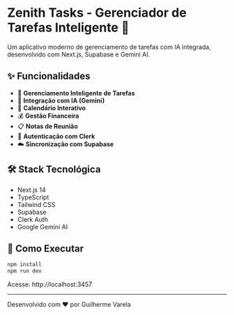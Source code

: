 # Zenith Tasks - Gerenciador de Tarefas Inteligente 🚀

Um aplicativo moderno de gerenciamento de tarefas com IA integrada, desenvolvido com Next.js, Supabase e Gemini AI.

## ✨ Funcionalidades

- 📝 **Gerenciamento Inteligente de Tarefas**
- 🤖 **Integração com IA (Gemini)**
- 📅 **Calendário Interativo**
- 💰 **Gestão Financeira**
- 📋 **Notas de Reunião**
- 🔐 **Autenticação com Clerk**
- ☁️ **Sincronização com Supabase**

## 🛠 Stack Tecnológica

- Next.js 14
- TypeScript
- Tailwind CSS
- Supabase
- Clerk Auth
- Google Gemini AI

## 🚀 Como Executar

```bash
npm install
npm run dev
```

Acesse: http://localhost:3457

---

Desenvolvido com ❤️ por Guilherme Varela